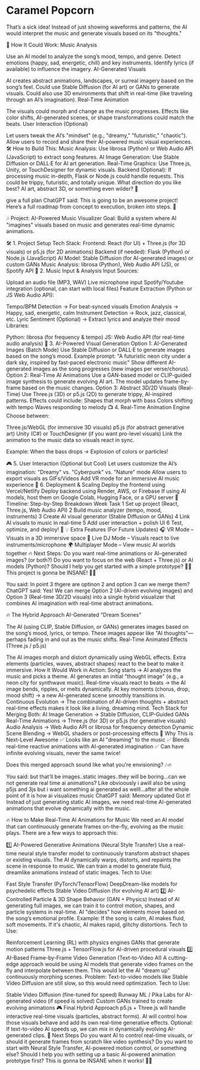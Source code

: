 # Caramel Popcorn

That’s a sick idea! Instead of just showing waveforms and patterns, the AI would interpret the music and generate visuals based on its "thoughts."

🎨 How It Could Work:
Music Analysis

Use an AI model to analyze the song’s mood, tempo, and genre.
Detect emotions (happy, sad, energetic, chill) and key instruments.
Identify lyrics (if available) to influence the imagery.
AI-Generated Visuals

AI creates abstract animations, landscapes, or surreal imagery based on the song’s feel.
Could use Stable Diffusion (for AI art) or GANs to generate visuals.
Could also use 3D environments that shift in real-time (like traveling through an AI’s imagination).
Real-Time Animation

The visuals could morph and change as the music progresses.
Effects like color shifts, AI-generated scenes, or shape transformations could match the beats.
User Interaction (Optional)

Let users tweak the AI’s "mindset" (e.g., "dreamy," "futuristic," "chaotic").
Allow users to record and share their AI-powered music visual experiences.
🛠️ How to Build This:
Music Analysis: Use librosa (Python) or Web Audio API (JavaScript) to extract song features.
AI Image Generation: Use Stable Diffusion or DALL·E for AI art generation.
Real-Time Graphics: Use Three.js, Unity, or TouchDesigner for dynamic visuals.
Backend (Optional): If processing music in-depth, Flask or Node.js could handle requests.
This could be trippy, futuristic, and totally unique. What direction do you like best? AI art, abstract 3D, or something even wilder? 🚀



give a full plan
ChatGPT said:
This is going to be an awesome project! Here’s a full roadmap from concept to execution, broken into steps. 🚀

🎶 Project: AI-Powered Music Visualizer
Goal: Build a system where AI "imagines" visuals based on music and generates real-time dynamic animations.

🛠️ 1. Project Setup
Tech Stack:
Frontend: React (for UI) + Three.js (for 3D visuals) or p5.js (for 2D animations)
Backend (if needed): Flask (Python) or Node.js (JavaScript)
AI Model: Stable Diffusion (for AI-generated images) or custom GANs
Music Analysis: librosa (Python), Web Audio API (JS), or Spotify API
🎵 2. Music Input & Analysis
Input Sources:

Upload an audio file (MP3, WAV)
Live microphone input
Spotify/Youtube integration (optional, can start with local files)
Feature Extraction (Python or JS Web Audio API):

Tempo/BPM Detection → For beat-synced visuals
Emotion Analysis → Happy, sad, energetic, calm
Instrument Detection → Rock, jazz, classical, etc.
Lyric Sentiment (Optional) → Extract lyrics and analyze their mood
Libraries:

Python: librosa (for frequency & tempo)
JS: Web Audio API (for real-time audio analysis)
🎨 3. AI-Powered Visual Generation
Option 1: AI-Generated Images (Batch Mode)
Use Stable Diffusion or DALL·E to generate images based on the song’s mood.
Example prompt: "A futuristic neon city under a dark sky, inspired by fast-paced electronic music"
Show different AI-generated images as the song progresses (new images per verse/chorus).
Option 2: Real-Time AI Animations
Use a GAN-based model or CLIP-guided image synthesis to generate evolving AI art.
The model updates frame-by-frame based on the music changes.
Option 3: Abstract 3D/2D Visuals (Real-Time)
Use Three.js (3D) or p5.js (2D) to generate trippy, AI-inspired patterns.
Effects could include:
Shapes that morph with bass
Colors shifting with tempo
Waves responding to melody
📺 4. Real-Time Animation Engine
Choose between:

Three.js/WebGL (for immersive 3D visuals)
p5.js (for abstract generative art)
Unity (C#) or TouchDesigner (if you want pro-level visuals)
Link the animation to the music data so visuals react in sync.

Example: When the bass drops → Explosion of colors or particles!

🎮 5. User Interaction (Optional but Cool)
Let users customize the AI’s imagination:
"Dreamy" vs. "Cyberpunk" vs. "Nature" mode
Allow users to export visuals as GIFs/Videos
Add VR mode for an immersive AI music experience
🚀 6. Deployment & Scaling
Deploy the frontend using Vercel/Netlify
Deploy backend using Render, AWS, or Firebase
If using AI models, host them on Google Colab, Hugging Face, or a GPU server
📅 Timeline: Step-by-Step Breakdown
Week	Task
1	Set up project (React, Three.js, Web Audio API)
2	Build music analyzer (tempo, mood, instruments)
3	Create AI visual generator (Stable Diffusion or GANs)
4	Link AI visuals to music in real-time
5	Add user interaction + polish UI
6	Test, optimize, and deploy! 🚀
💡 Extra Features (For Future Updates)
🎧 VR Mode – Visuals in a 3D immersive space
🎤 Live DJ Mode – Visuals react to live instruments/microphone
🌍 Multiplayer Mode – View music AI worlds together
🔥 Next Steps:
Do you want real-time animations or AI-generated images? (or both?)
Do you want to focus on the web (React + Three.js) or AI models (Python)?
Should I help you get started with a simple prototype? 🎨🎶
This project is gonna be INSANE! 🚀🔥

You said:
In point 3 thgere are optinon 2 and option 3 can we merge them?
ChatGPT said:
Yes! We can merge Option 2 (AI-driven evolving images) and Option 3 (Real-time 3D/2D visuals) into a single hybrid visualizer that combines AI imagination with real-time abstract animations.

🔥 The Hybrid Approach
AI-Generated "Dream Scenes"

The AI (using CLIP, Stable Diffusion, or GANs) generates images based on the song’s mood, lyrics, or tempo.
These images appear like "AI thoughts"—perhaps fading in and out as the music shifts.
Real-Time Animated Effects (Three.js / p5.js)

The AI images morph and distort dynamically using WebGL effects.
Extra elements (particles, waves, abstract shapes) react to the beat to make it immersive.
How It Would Work in Action:
Song starts → AI analyzes the music and picks a theme.
AI generates an initial "thought image" (e.g., a neon city for synthwave music).
Real-time visuals react to beats → the AI image bends, ripples, or melts dynamically.
At key moments (chorus, drop, mood shift) → a new AI-generated scene smoothly transitions in.
Continuous Evolution → The combination of AI-driven thoughts + abstract real-time effects makes it look like a living, dreaming mind.
Tech Stack for Merging Both:
AI Image Generation → Stable Diffusion, CLIP-Guided GANs
Real-Time Animations → Three.js (for 3D) or p5.js (for generative visuals)
Audio Analysis → Web Audio API or librosa for frequency detection
Dynamic Scene Blending → WebGL shaders or post-processing effects
🚀 Why This is Next-Level Awesome
✅ Looks like an AI "dreaming" to the music
✅ Blends real-time reactive animations with AI-generated imagination
✅ Can have infinite evolving visuals, never the same twice!

Does this merged approach sound like what you're envisioning? 🎶🔥

You said:
but that'll be images..static images..they will be boring...can we not generate real time ai animations? Like obvioously i awill also be using p5js and 3js but i want something ai generated as welll...after all the whole point of it is how ai visualizes music
ChatGPT said:
Memory updated
Got it! Instead of just generating static AI images, we need real-time AI-generated animations that evolve dynamically with the music.

🔥 How to Make Real-Time AI Animations for Music
We need an AI model that can continuously generate frames on-the-fly, evolving as the music plays. There are a few ways to approach this:

1️⃣ AI-Powered Generative Animations (Neural Style Transfer)
Use a real-time neural style transfer model to continuously transform abstract shapes or existing visuals.
The AI dynamically warps, distorts, and repaints the scene in response to music.
We can train a model to generate fluid, dreamlike animations instead of static images.
Tech to Use:

Fast Style Transfer (PyTorch/TensorFlow)
DeepDream-like models for psychedelic effects
Stable Video Diffusion (for evolving AI art)
2️⃣ AI-Controlled Particle & 3D Shape Behavior (GAN + Physics)
Instead of AI generating full images, we can train it to control motion, shapes, and particle systems in real-time.
AI "decides" how elements move based on the song’s emotional profile.
Example:
If the song is calm, AI makes fluid, soft movements.
If it's chaotic, AI makes rapid, glitchy distortions.
Tech to Use:

Reinforcement Learning (RL) with physics engines
GANs that generate motion patterns
Three.js + TensorFlow.js for AI-driven procedural visuals
3️⃣ AI-Based Frame-by-Frame Video Generation (Text-to-Video AI)
A cutting-edge approach would be using AI models that generate video frames on the fly and interpolate between them.
This would let the AI "dream up" continuously morphing scenes.
Problem: Text-to-video models like Stable Video Diffusion are still slow, so this would need optimization.
Tech to Use:

Stable Video Diffusion (fine-tuned for speed)
Runway ML / Pika Labs for AI-generated video (if speed is solved)
Custom GANs trained to create evolving animations
🎮 Final Hybrid Approach
p5.js + Three.js will handle interactive real-time visuals (particles, abstract forms).
AI will control how those visuals behave and add its own real-time generative effects.
Optional: If text-to-video AI speeds up, we can mix in dynamically evolving AI-generated clips.
🚀 Next Steps
Do you want AI to control real-time visuals, or should it generate frames from scratch like video synthesis?
Do you want to start with Neural Style Transfer, AI-powered motion control, or something else?
Should I help you with setting up a basic AI-powered animation prototype first?
This is gonna be INSANE when it works! 🚀🔥
